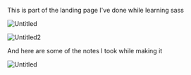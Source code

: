 This is part of the landing page I've done while learning sass

![Untitled](https://user-images.githubusercontent.com/85122614/213841137-9ab66345-3bce-4ac1-9324-9765187d793b.png)

![Untitled2](https://user-images.githubusercontent.com/85122614/213841139-bd72ee0f-507f-4476-8215-f9341fc97d9c.png)


And here are some of the notes I took while making it 

![Untitled](https://user-images.githubusercontent.com/85122614/213841185-d7768076-631f-4abf-8dfb-ed5d69726ee9.png)
